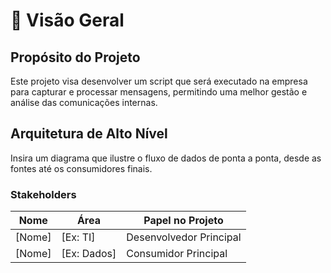 # 📖 Visão Geral

## Propósito do Projeto
Este projeto visa desenvolver um script que será executado na empresa para capturar e processar mensagens, permitindo uma melhor gestão e análise das comunicações internas.

## Arquitetura de Alto Nível
Insira um diagrama que ilustre o fluxo de dados de ponta a ponta, desde as fontes até os consumidores finais.

### Stakeholders
| Nome         | Área        | Papel no Projeto         |
|--------------|-------------|---------------------------|
| [Nome]      | [Ex: TI]   | Desenvolvedor Principal    |
| [Nome]      | [Ex: Dados] | Consumidor Principal       |